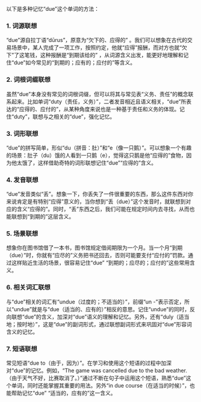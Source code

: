 以下是多种记忆“due”这个单词的方法：

### 1. 词源联想
“due”源自拉丁语“dūrus”，原意为“欠下的、应得的” 。我们可以想象在古代的交易场景中，某人完成了一项工作，按照约定，他就“应得”报酬，而对方也就“欠下”了这笔钱，这种报酬是“到期该给的” ，从词源含义出发，能更好地理解和记住“due”如今常见的“到期的；应有的；应付的”等含义。

### 2. 词根词缀联想
虽然“due”本身没有常见的词根词缀，但可以将其与常见表“义务、责任”的概念联系起来。比如单词“duty（责任，义务）”，二者发音相近且语义相关，“due”所表达的“应得的、应付的”，从某种角度来说也是一种基于责任和义务的体现。记住“duty”，联想与之相关的“due”，强化记忆。

### 3. 词形联想
“due”的拼写简单，形似“du（拼音：肚）”和“e（像一只鹅）”。可以想象一个有趣的场景：肚子（du）饿的人看到一只鹅（e），觉得这只鹅是他“应得的”食物，因为他太饿了，这样借助奇特的词形联想记住“due”“应得的”含义。

### 4. 发音联想
“due”发音类似“丢”。想象一下，你丢失了一件很重要的东西，那么这件东西对你来说肯定是有特别“应得”意义的，当你想到“丢（due）”这个发音时，就联想到对应的含义“应得的”。同时，“丢”东西之后，我们可能在规定时间内去寻找，从而也能联想到“到期的”这层含义。

### 5. 场景联想
想象你在图书馆借了一本书，图书馆规定借阅期限为一个月。当一个月“到期（due）”时，你就有“应尽的”义务把书还回去，否则可能要支付“应付的”罚款。通过这样贴近生活的场景，很容易记住“due” “到期的；应尽的；应付的”这些常用含义。

### 6. 相关词汇联想
与“due”相关的词汇有“undue（过度的；不适当的）”，前缀“un -”表示否定，所以“undue”就是与“due（适当的、应有的）”相反的意思。记住“undue”的同时，反向联想“due”的含义，加深对“due”语义的理解和记忆。另外，还有“duly（适当地；按时地）”，这是“due”的副词形式，通过联想副词形式来巩固对“due”形容词含义的记忆。

### 7. 短语联想
常见短语“due to（由于，因为）”。在学习和使用这个短语的过程中加深对“due”的记忆。例如，“The game was cancelled due to the bad weather.（由于天气不好，比赛取消了。）”通过不断在句子中运用这个短语，熟悉“due”这个单词，同时还能掌握其重要的用法。另外“in due course（在适当的时候）”，也能帮助记忆“due” “适当的，应有的”这一含义。 